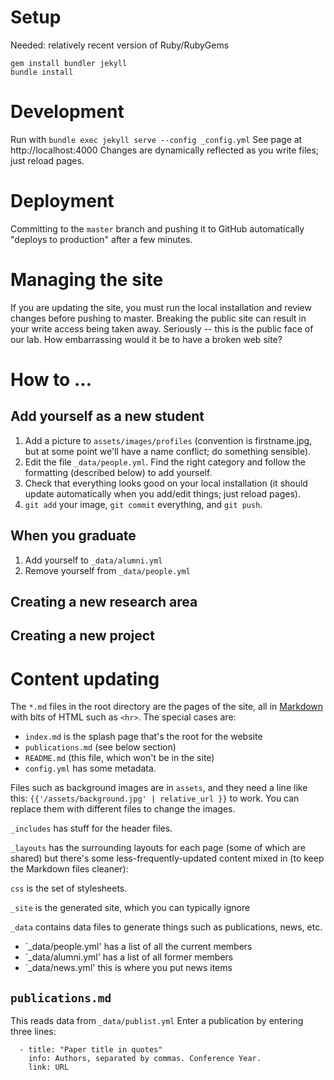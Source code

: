 # Setup

Needed: relatively recent version of Ruby/RubyGems

```
gem install bundler jekyll
bundle install
```

# Development

Run with `bundle exec jekyll serve --config _config.yml`
See page at http://localhost:4000
Changes are dynamically reflected as you write files; just reload pages.

# Deployment

Committing to the `master` branch and pushing it to GitHub automatically
"deploys to production" after a few minutes.

# Managing the site

If you are updating the site, you must run the local installation and review
changes before pushing to master. Breaking the public site can result in your
write access being taken away. Seriously -- this is the public face of our lab.
How embarrassing would it be to have a broken web site?

# How to ...

## Add yourself as a new student
1. Add a picture to `assets/images/profiles` (convention is firstname.jpg, but at some point we'll have a name conflict; do something sensible).
2. Edit the file `_data/people.yml`. Find the right category and follow the formatting (described below) to add yourself.
3. Check that everything looks good on your local installation (it should update automatically when you add/edit things; just reload pages).
4. `git add` your image, `git commit` everything, and `git push`.

## When you graduate
1. Add yourself to `_data/alumni.yml`
2. Remove yourself from `_data/people.yml`

## Creating a new research area

## Creating a new project

# Content updating

The `*.md` files in the root directory are the pages of the site, all in [Markdown](https://markdown-guide.readthedocs.io/en/latest/basics.html) with bits of HTML such as `<hr>`. The special cases are:

- `index.md` is the splash page that's the root for the website
- `publications.md` (see below section)
- `README.md` (this file, which won't be in the site)
- `config.yml` has some metadata.

Files such as background images are in `assets`, and they need a line like this: `{{'/assets/background.jpg' | relative_url }}` to work. You can replace them with different files to change the images.

`_includes` has stuff for the header files.

`_layouts` has the surrounding layouts for each page (some of which are shared) but there's some less-frequently-updated content mixed in (to keep the Markdown files cleaner):

`css` is the set of stylesheets.

`_site` is the generated site, which you can typically ignore

`_data` contains data files to generate things such as publications, news, etc.
- `_data/people.yml' has a list of all the current members
- `_data/alumni.yml' has a list of all former members
- `_data/news.yml' this is where you put news items

## `publications.md`

This reads data from `_data/publist.yml`
Enter a publication by entering three lines:
```
  - title: "Paper title in quotes"
    info: Authors, separated by commas. Conference Year.
    link: URL
```

